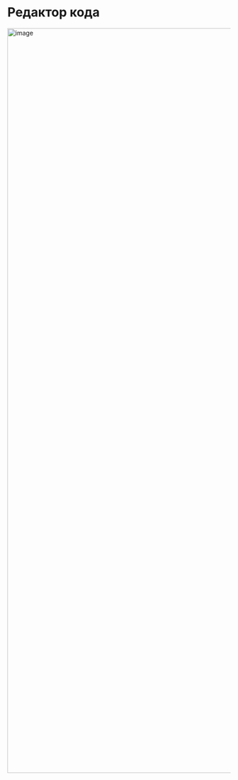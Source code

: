 # Редактор кода

<img width="1679" alt="image" src="https://github.com/user-attachments/assets/5d20b3ba-4e43-4d8e-a354-648b6268170c">

